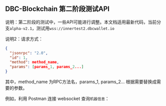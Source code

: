 ## DBC-Blockchain 第二阶段测试API

说明：第二阶段的测试中，一些API可能进行调整。本文档适用最新代码，当前分支`alpha-v2.1`，测试用`wss://innertest2.dbcwallet.io`

说明2：请求方式：

```json
{
  "jsonrpc": "2.0",
  "id": 1,
  "method": method_name,
  "params": [params_1, params_2...]
}    
```

其中，method_name 为RPC方法名，params_1, params_2... 根据需要替换成需要的参数。

例如，利用 Postman 连接 websocket 查询`机器信息`：



